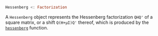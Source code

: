 ```julia
Hessenberg <: Factorization
```

A `Hessenberg` object represents the Hessenberg factorization `QHQ'` of a square matrix, or a shift `Q(H+μI)Q'` thereof, which is produced by the [`hessenberg`](@ref) function.

